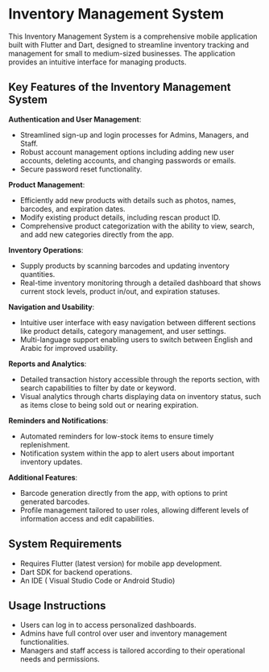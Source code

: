 # Inventory Management System

This Inventory Management System is a comprehensive mobile application built with Flutter and Dart, designed to streamline inventory tracking and management for small to medium-sized businesses. The application provides an intuitive interface for managing products.

## Key Features of the Inventory Management System

**Authentication and User Management**:
- Streamlined sign-up and login processes for Admins, Managers, and Staff.
- Robust account management options including adding new user accounts, deleting accounts, and changing passwords or emails.
- Secure password reset functionality.


**Product Management**:
- Efficiently add new products with details such as photos, names, barcodes, and expiration dates.
- Modify existing product details, including rescan product ID.
- Comprehensive product categorization with the ability to view, search, and add new categories directly from the app.


**Inventory Operations**:
- Supply products by scanning barcodes and updating inventory quantities.
- Real-time inventory monitoring through a detailed dashboard that shows current stock levels, product in/out, and expiration statuses.


**Navigation and Usability**:
- Intuitive user interface with easy navigation between different sections like product details, category management, and user settings.
- Multi-language support enabling users to switch between English and Arabic for improved usability.


**Reports and Analytics**:
- Detailed transaction history accessible through the reports section, with search capabilities to filter by date or keyword.
- Visual analytics through charts displaying data on inventory status, such as items close to being sold out or nearing expiration.


**Reminders and Notifications**:
- Automated reminders for low-stock items to ensure timely replenishment.
- Notification system within the app to alert users about important inventory updates.


**Additional Features**:
- Barcode generation directly from the app, with options to print generated barcodes.
- Profile management tailored to user roles, allowing different levels of information access and edit capabilities.


## System Requirements
- Requires Flutter (latest version) for mobile app development.
- Dart SDK for backend operations.
- An IDE ( Visual Studio Code or Android Studio)

## Usage Instructions
- Users can log in to access personalized dashboards.
- Admins have full control over user and inventory management functionalities.
- Managers and staff access is tailored according to their operational needs and permissions.
